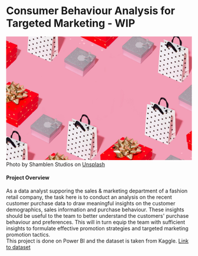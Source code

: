 # Consumer Behaviour Analysis for Targeted Marketing - WIP
![cover image](https://github.com/Amandazhou04/Consumer-Behaviour-Analysis/blob/main/Cover.jpg)
Photo by Shamblen Studios on <a href="https://unsplash.com/photos/assorted-color-gift-boxes-F52I5BtDuhY?utm_content=creditCopyText&utm_medium=referral&utm_source=unsplash">Unsplash</a>
      
#### Project Overview  

As a data analyst supporing the sales & marketing department of a fashion retail company, the task here is to conduct an analysis on the recent customer purchase data to draw meaningful insights on the customer demographics, sales information and purchase behaviour. These insights should be useful to the team to better understand the customers' purchase behaviour and preferences. This will in turn equip the team with sufficient insights to formulate effective promotion strategies and targeted marketing promotion tactics.  
This project is done on Power BI and the dataset is taken from Kaggle. 
[Link to dataset](https://www.kaggle.com/datasets/zeesolver/consumer-behavior-and-shopping-habits-dataset/data)  


